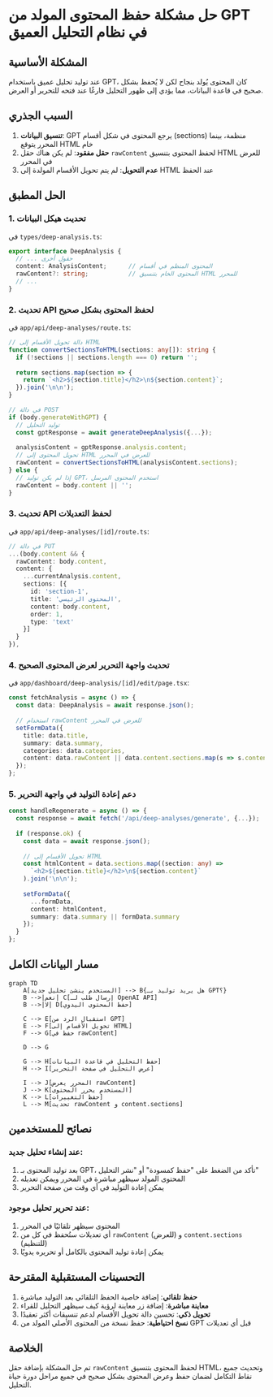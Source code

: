 # حل مشكلة حفظ المحتوى المولد من GPT في نظام التحليل العميق

## المشكلة الأساسية
عند توليد تحليل عميق باستخدام GPT، كان المحتوى يُولد بنجاح لكن لا يُحفظ بشكل صحيح في قاعدة البيانات، مما يؤدي إلى ظهور التحليل فارغًا عند فتحه للتحرير أو العرض.

## السبب الجذري
1. **تنسيق البيانات**: GPT يرجع المحتوى في شكل أقسام (sections) منظمة، بينما المحرر يتوقع HTML خام
2. **حقل مفقود**: لم يكن هناك حقل `rawContent` لحفظ المحتوى بتنسيق HTML للعرض في المحرر
3. **عدم التحويل**: لم يتم تحويل الأقسام المولدة إلى HTML عند الحفظ

## الحل المطبق

### 1. تحديث هيكل البيانات
في `types/deep-analysis.ts`:
```typescript
export interface DeepAnalysis {
  // ... حقول أخرى
  content: AnalysisContent;      // المحتوى المنظم في أقسام
  rawContent?: string;           // المحتوى الخام بتنسيق HTML للمحرر
  // ...
}
```

### 2. تحديث API لحفظ المحتوى بشكل صحيح
في `app/api/deep-analyses/route.ts`:
```typescript
// دالة تحويل الأقسام إلى HTML
function convertSectionsToHTML(sections: any[]): string {
  if (!sections || sections.length === 0) return '';
  
  return sections.map(section => {
    return `<h2>${section.title}</h2>\n${section.content}`;
  }).join('\n\n');
}

// في دالة POST
if (body.generateWithGPT) {
  // توليد التحليل
  const gptResponse = await generateDeepAnalysis({...});
  
  analysisContent = gptResponse.analysis.content;
  // تحويل المحتوى إلى HTML للعرض في المحرر
  rawContent = convertSectionsToHTML(analysisContent.sections);
} else {
  // إذا لم يكن توليد GPT، استخدم المحتوى المرسل
  rawContent = body.content || '';
}
```

### 3. تحديث API لحفظ التعديلات
في `app/api/deep-analyses/[id]/route.ts`:
```typescript
// في دالة PUT
...(body.content && { 
  rawContent: body.content,
  content: {
    ...currentAnalysis.content,
    sections: [{
      id: 'section-1',
      title: 'المحتوى الرئيسي',
      content: body.content,
      order: 1,
      type: 'text'
    }]
  }
}),
```

### 4. تحديث واجهة التحرير لعرض المحتوى الصحيح
في `app/dashboard/deep-analysis/[id]/edit/page.tsx`:
```typescript
const fetchAnalysis = async () => {
  const data: DeepAnalysis = await response.json();
  
  // استخدام rawContent للعرض في المحرر
  setFormData({
    title: data.title,
    summary: data.summary,
    categories: data.categories,
    content: data.rawContent || data.content.sections.map(s => s.content).join('\n\n')
  });
};
```

### 5. دعم إعادة التوليد في واجهة التحرير
```typescript
const handleRegenerate = async () => {
  const response = await fetch('/api/deep-analyses/generate', {...});
  
  if (response.ok) {
    const data = await response.json();
    
    // تحويل الأقسام إلى HTML
    const htmlContent = data.sections.map((section: any) => 
      `<h2>${section.title}</h2>\n${section.content}`
    ).join('\n\n');
    
    setFormData({
      ...formData,
      content: htmlContent,
      summary: data.summary || formData.summary
    });
  }
};
```

## مسار البيانات الكامل

```mermaid
graph TD
    A[المستخدم ينشئ تحليل جديد] --> B{هل يريد توليد بـ GPT؟}
    B -->|نعم| C[إرسال طلب لـ OpenAI API]
    B -->|لا| D[حفظ المحتوى اليدوي]
    
    C --> E[استقبال الرد من GPT]
    E --> F[تحويل الأقسام إلى HTML]
    F --> G[حفظ في rawContent]
    
    D --> G
    
    G --> H[حفظ التحليل في قاعدة البيانات]
    H --> I[عرض التحليل في صفحة التحرير]
    
    I --> J[المحرر يعرض rawContent]
    J --> K[المستخدم يحرر المحتوى]
    K --> L[حفظ التغييرات]
    L --> M[تحديث rawContent و content.sections]
```

## نصائح للمستخدمين

### عند إنشاء تحليل جديد:
1. بعد توليد المحتوى بـ GPT، تأكد من الضغط على "حفظ كمسودة" أو "نشر التحليل"
2. المحتوى المولد سيظهر مباشرة في المحرر ويمكن تعديله
3. يمكن إعادة التوليد في أي وقت من صفحة التحرير

### عند تحرير تحليل موجود:
1. المحتوى سيظهر تلقائيًا في المحرر
2. أي تعديلات ستُحفظ في كل من `rawContent` (للعرض) و `content.sections` (للتنظيم)
3. يمكن إعادة توليد المحتوى بالكامل أو تحريره يدويًا

## التحسينات المستقبلية المقترحة

1. **حفظ تلقائي**: إضافة خاصية الحفظ التلقائي بعد التوليد مباشرة
2. **معاينة مباشرة**: إضافة زر معاينة لرؤية كيف سيظهر التحليل للقراء
3. **تحويل ذكي**: تحسين دالة تحويل الأقسام لدعم تنسيقات أكثر تعقيدًا
4. **نسخ احتياطية**: حفظ نسخة من المحتوى الأصلي المولد من GPT قبل أي تعديلات

## الخلاصة
تم حل المشكلة بإضافة حقل `rawContent` لحفظ المحتوى بتنسيق HTML، وتحديث جميع نقاط التكامل لضمان حفظ وعرض المحتوى بشكل صحيح في جميع مراحل دورة حياة التحليل. 